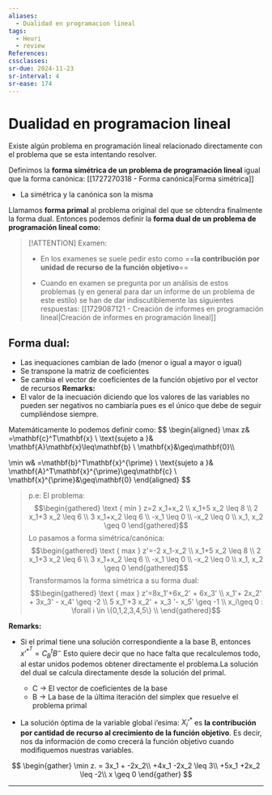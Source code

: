 ```yaml
---
aliases:
  - Dualidad en programacion lineal
tags:
  - Heuri
  - review
References: 
cssclasses:
sr-due: 2024-11-23
sr-interval: 4
sr-ease: 174
---
```

# Dualidad en programacion lineal
Existe algún problema en programación lineal relacionado directamente con el problema que se esta intentando resolver. 

Definimos la **forma simétrica de un problema de programación lineal** igual que la forma canónica: [[1727270318 - Forma canónica|Forma simétrica]] 
+ La simétrica y la canónica son la misma

Llamamos **forma primal** al problema original del que se obtendra finalmente la forma dual. 
Entonces podemos definir la **forma dual de un problema de programación lineal como:**


> [!ATTENTION] Examen: 
> + En los examenes se suele pedir esto como ==**la contribución por unidad de recurso de la función objetivo**==
>   
> + Cuando en examen se pregunta por un análisis de estos problemas (y en general para dar un informe de un problema de este estilo) se han de dar indiscutiblemente las siguientes respuestas: [[1729087121 - Creación de informes en programación lineal|Creación de informes en programación lineal]]
>   

## Forma dual:
+ Las inequaciones cambian de lado (menor o igual a mayor o igual)
+ Se transpone la matriz de coeficientes
+ Se cambia el vector de coeficientes de la función objetivo por el vector de recursos
**Remarks:**
 + El valor de la inecuación diciendo que los valores de las variables no pueden ser negativos no cambiaría pues es el único que debe de seguir cumpliéndose siempre.

Matemáticamente lo podemos definir como:
$$
\begin{aligned}
\max z& =\mathbf{c}^T\mathbf{x} \\
\text{sujeto a }& \mathbf{A}\mathbf{x}\leq\mathbf{b} \\
\mathbf{x}&\geq\mathbf{0}\\\\

\min w& =\mathbf{b}^T\mathbf{x}^{\prime} \\
\text{sujeto a }& \mathbf{A}^T\mathbf{x}^{\prime}\geq\mathbf{c} \\
\mathbf{x}^{\prime}&\geq\mathbf{0}
\end{aligned}
$$
> p.e:
> El problema: 
> $$\begin{gathered}
\text { mín } z=2 x_1+x_2 \\
x_1+5 x_2 \leq 8 \\
2 x_1+3 x_2 \leq 6 \\
3 x_1+x_2 \leq 6 \\
-x_1 \leq 0 \\
-x_2 \leq 0 \\
x_1, x_2 \geq 0
\end{gathered}$$
> Lo pasamos a forma simétrica/canónica:
> $$\begin{gathered}
\text { max } z'=-2 x_1-x_2 \\
x_1+5 x_2 \leq 8 \\
2 x_1+3 x_2 \leq 6 \\
3 x_1+x_2 \leq 6 \\
-x_1 \leq 0 \\
-x_2 \leq 0 \\
x_1, x_2 \geq 0
\end{gathered}$$
> Transformamos la forma simétrica a su forma dual:
> $$\begin{gathered}
\text { max } z'=8x_1'+6x_2' + 6x_3' \\
x_1'+ 2x_2' + 3x_3' - x_4' \geq -2 \\
5 x_1'+3 x_2' + x_3 '- x_5' \geq -1 \\
 x_i\geq 0 : \forall i \in \{0,1,2,3,4,5\} \\
\end{gathered}$$



**Remarks:**
+ Si el primal tiene una solución correspondiente a la base B, entonces $x’^{*^T} = C_B^t B^-$
  Esto quiere decir que no hace falta que recalculemos todo, al estar unidos podemos obtener directamente el problema.La solución del dual se calcula directamente desde la solución del primal.
  + C → El vector de coeficientes de la base
  + B → La base de la última iteración del simplex que resuelve el problema primal

+ La solución óptima de la variable global i’esima: $X_i’^*$ es **la contribución por cantidad de recurso al crecimiento de la función objetivo**. Es decir, nos da información de como crecerá la función objetivo cuando modifiquemos nuestras variables.

$$
\begin{gather}
\min z. = 3x_1 + -2x_2\\
+4x_1  -2x_2 \leq 3\\
+5x_1  +2x_2 \leq -2\\
x \geq 0
\end{gather}
$$
***
